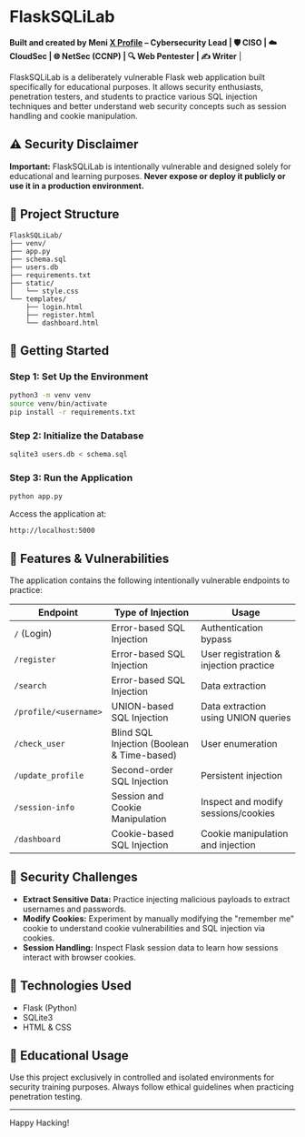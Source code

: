 # FlaskSQLiLab

**Built and created by Meni [X Profile](https://x.com/MeniTasa) – Cybersecurity Lead | 🛡️ CISO | ☁️ CloudSec | 🌐 NetSec (CCNP) | 🔍 Web Pentester | ✍️ Writer** | 

FlaskSQLiLab is a deliberately vulnerable Flask web application built specifically for educational purposes. It allows security enthusiasts, penetration testers, and students to practice various SQL injection techniques and better understand web security concepts such as session handling and cookie manipulation.

## ⚠️ Security Disclaimer

**Important:** FlaskSQLiLab is intentionally vulnerable and designed solely for educational and learning purposes. **Never expose or deploy it publicly or use it in a production environment.**

## 📂 Project Structure

```
FlaskSQLiLab/
├── venv/
├── app.py
├── schema.sql
├── users.db
├── requirements.txt
├── static/
│   └── style.css
└── templates/
    ├── login.html
    ├── register.html
    └── dashboard.html
```

## 🚀 Getting Started

### Step 1: Set Up the Environment

```bash
python3 -m venv venv
source venv/bin/activate
pip install -r requirements.txt
```

### Step 2: Initialize the Database

```bash
sqlite3 users.db < schema.sql
```

### Step 3: Run the Application

```bash
python app.py
```

Access the application at:
```
http://localhost:5000
```

## 📌 Features & Vulnerabilities

The application contains the following intentionally vulnerable endpoints to practice:

| Endpoint                 | Type of Injection                         | Usage                                 |
|--------------------------|-------------------------------------------|---------------------------------------|
| `/` (Login)              | Error-based SQL Injection                  | Authentication bypass                 |
| `/register`              | Error-based SQL Injection                  | User registration & injection practice|
| `/search`                | Error-based SQL Injection                  | Data extraction                       |
| `/profile/<username>`    | UNION-based SQL Injection                  | Data extraction using UNION queries   |
| `/check_user`            | Blind SQL Injection (Boolean & Time-based) | User enumeration                      |
| `/update_profile`        | Second-order SQL Injection                 | Persistent injection                  |
| `/session-info`          | Session and Cookie Manipulation            | Inspect and modify sessions/cookies   |
| `/dashboard`             | Cookie-based SQL Injection                 | Cookie manipulation and injection     |

## 🎯 Security Challenges

- **Extract Sensitive Data:** Practice injecting malicious payloads to extract usernames and passwords.
- **Modify Cookies:** Experiment by manually modifying the "remember me" cookie to understand cookie vulnerabilities and SQL injection via cookies.
- **Session Handling:** Inspect Flask session data to learn how sessions interact with browser cookies.

## 🔧 Technologies Used

- Flask (Python)
- SQLite3
- HTML & CSS

## 📖 Educational Usage

Use this project exclusively in controlled and isolated environments for security training purposes. Always follow ethical guidelines when practicing penetration testing.

---

Happy Hacking!

